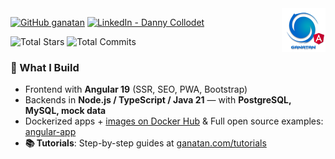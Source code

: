 <img src="./ui/ganatan-about-github.png" align="right" width="70" height="70" alt="logo ganatan">

[![GitHub ganatan](https://img.shields.io/github/followers/ganatan?label=follow&style=social)](https://github.com/ganatan)
[![LinkedIn - Danny Collodet](https://img.shields.io/badge/LinkedIn-Danny-blue?style=social&logo=linkedin)](https://www.linkedin.com/in/dannyganatan)

![Total Stars](https://img.shields.io/badge/Total%20Stars-1.5k-blue?style=flat-square&logo=github)
![Total Commits](https://img.shields.io/badge/Total%20Commits%20(2025)-976-blue?style=flat-square&logo=git)

### 🧩 What I Build


- Frontend with **Angular 19** (SSR, SEO, PWA, Bootstrap)
- Backends in **Node.js / TypeScript / Java 21** — with **PostgreSQL, MySQL, mock data**
- Dockerized apps + [images on Docker Hub](https://hub.docker.com/u/ganatan) & Full open source examples: [angular-app](https://github.com/ganatan/angular-app)
- **📚 Tutorials**: Step-by-step guides at [ganatan.com/tutorials](https://www.ganatan.com/tutorials)  

